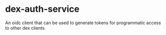 # dex-auth-service
An oidc client that can be used to generate tokens for programmatic access to other dex clients. 
